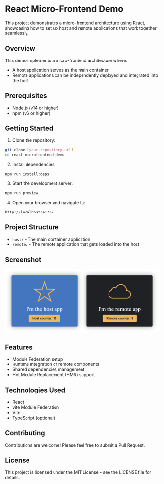 # React Micro-Frontend Demo

This project demonstrates a micro-frontend architecture using React, showcasing how to set up host and remote applications that work together seamlessly.

## Overview

This demo implements a micro-frontend architecture where:
- A host application serves as the main container
- Remote applications can be independently deployed and integrated into the host

## Prerequisites

- Node.js (v14 or higher)
- npm (v6 or higher)

## Getting Started

1. Clone the repository:

```bash
git clone [your-repository-url]
cd react-microfrontend-demo
```

2. Install dependencies:
```bash
npm run install:deps
```

3. Start the development server:
```bash
npm run preview
```

4. Open your browser and navigate to:
```
http://localhost:4173/
```

## Project Structure

- `host/` - The main container application
- `remote/` - The remote application that gets loaded into the host

## Screenshot

![screenshot](docs/screenshot.png)

## Features

- Module Federation setup
- Runtime integration of remote components
- Shared dependencies management
- Hot Module Replacement (HMR) support

## Technologies Used

- React
- vite Module Federation
- Vite
- TypeScript (optional)

## Contributing

Contributions are welcome! Please feel free to submit a Pull Request.

## License

This project is licensed under the MIT License - see the LICENSE file for details.
